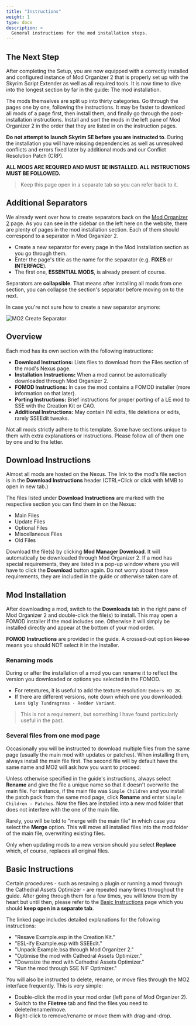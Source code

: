 ```yaml
---
title: "Instructions"
weight: 1
type: docs
description: >
  General instructions for the mod installation steps.
---
```


## The Next Step

After completing the Setup, you are now equipped with a correctly installed and configured instance of Mod Organizer 2 that is properly set up with the Skyrim Script Extender as well as all required tools. It is now time to dive into the longest section by far in the guide: The mod installation.

The mods themselves are split up into thirty categories. Go through the pages one by one, following the instructions. It may be faster to download all mods of a page first, then install them, and finally go through the post-installation instructions. Install  and sort the mods in the left pane of Mod Organizer 2 in the order that they are listed in on the instruction pages.

**Do not attempt to launch Skyrim SE before you are instructed to**. During the installation you will have missing dependencies as well as unresolved conflicts and errors fixed later by additional mods and our Conflict Resolution Patch (CRP).

**ALL MODS ARE REQUIRED AND MUST BE INSTALLED. ALL INSTRUCTIONS MUST BE FOLLOWED.**

> Keep this page open in a separate tab so you can refer back to it.

## Additional Separators

We already went over how to create separators back on the [Mod Organizer 2](/tpf/initial-setup/mod-organizer-2/) page. As you can see in the sidebar on the left here on the website, there are plenty of pages in the mod installation section. Each of them should correspond to a separator in Mod Organizer 2.

- Create a new separator for every page in the Mod Installation section as you go through them.
- Enter the page's title as the name for the separator (e.g. **FIXES** or **INTERFACE**).
- The first one, **ESSENTIAL MODS**, is already present of course.

Separators are **collapsible**. That means after installing all mods from one section, you can collapse the section's separator before moving on to the next.

In case you're not sure how to create a new separator anymore:

![MO2 Create Separator](/Pictures/tpf/initial-setup/mo2-create-separator.png)

## Overview

Each mod has its own section with the following instructions:

- **Download Instructions:** Lists files to download from the Files section of the mod's Nexus page.
- **Installation Instructions:** When a mod cannot be automatically downloaded through Mod Organizer 2.
- **FOMOD Instructions:** In case the mod contains a FOMOD installer (more information on that later).
- **Porting Instructions:** Brief instructions for proper porting of a LE mod to SSE with the Creation Kit or CAO.
- **Additional Instructions:** May contain INI edits, file deletions or edits, rarely SSEEdit tweaks.

Not all mods strictly adhere to this template. Some have sections unique to them with extra explanations or instructions. Please follow all of them one by one and to the letter.

## Download Instructions

Almost all mods are hosted on the Nexus. The link to the mod's file section is in the **Download Instructions** header (CTRL+Click or click with MMB to open in new tab.)

 The files listed under **Download Instructions** are marked with the respective section you can find them in on the Nexus:

  * Main Files
  * Update Files
  * Optional Files
  * Miscellaneous Files
  * Old Files

Download the file(s) by clicking **Mod Manager Download**. It will automatically be downloaded through Mod Organizer 2. If a mod has special requirements, they are listed in a pop-up window where you will have to click the **Download** button again. Do not worry about these requirements, they are included in the guide or otherwise taken care of.

## Mod Installation

After downloading a mod, switch to the **Downloads** tab in the right pane of Mod Organizer 2 and double-click the file(s) to install. This may open a FOMOD installer if the mod includes one. Otherwise it will simply be installed directly and appear at the bottom of your mod order.

**FOMOD Instructions** are provided in the guide. A crossed-out option ~~like so~~ means you should NOT select it in the installer.

### Renaming mods

During or after the installation of a mod you can rename it to reflect the version you downloaded or options you selected in the FOMOD.

- For retextures, it is useful to add the texture resolution: `Embers HD 2K`.
- If there are different versions, note down which one you downloaded: `Less Ugly Tundragrass - Redder Variant`.

> This is not a requirement, but something I have found particularly useful in the past.

### Several files from one mod page

Occasionally you will be instructed to download multiple files from the same page (usually the main mod with updates or patches). When installing them, always install the main file first. The second file will by default have the same name and MO2 will ask how you want to proceed:

Unless otherwise specified in the guide's instructions, always select **Rename** and give the file a unique name so that it doesn't overwrite the main file. For instance, if the main file was `Simple Children` and you install the patch pack from the same mod page, click **Rename** and enter `Simple Children - Patches`. Now the files are installed into a new mod folder that does not interfere with the one of the main file.

Rarely, you will be told to "merge with the main file" in which case you select the **Merge** option. This will move all installed files into the mod folder of the main file, overwriting existing files.

Only when updating mods to a new version should you select **Replace** which, of course, replaces all original files.

## Basic Instructions

Certain procedures - such as resaving a plugin or running a mod through the Cathedral Assets Optimizer - are repeated many times throughout the guide. After going through them for a few times, you will know them by heart but until then, please refer to the [Basic Instructions](/tpf/guide-resources/basic-instructions/) page which you should **keep open in a separate tab**.

The linked page includes detailed explanations for the following instructions:

- "Resave Example.esp in the Creation Kit."
- "ESL-ify Example.esp with SSEEdit."
- "Unpack Example.bsa through Mod Organizer 2."
- "Optimise the mod with Cathedral Assets Optimizer."
- "Downsize the mod with Cathedral Assets Optimizer."
- "Run the mod through SSE NIF Optimizer."

You will also be instructed to delete, rename, or move files through the MO2 interface frequently. This is very simple:

- Double-click the mod in your mod order (left pane of Mod Organizer 2).
- Switch to the **Filetree** tab and find the files you need to delete/rename/move.
- Right-click to remove/rename or move them with drag-and-drop.